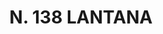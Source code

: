 ---
title: "N. 138 LANTANA"
plant-name: "N. 138"
plant-number: "138"
plant-img1: "/assets/img/plant138_verso.jpg"
plant-img2: "/assets/img/plant138.jpg"
plant-xml: "/assets/xml/plant138.xml"
plant-title: "N. 138 LANTANA"
plant-taxon-link: ""
plant-taxon-content: ""
layout: single-xml
---
